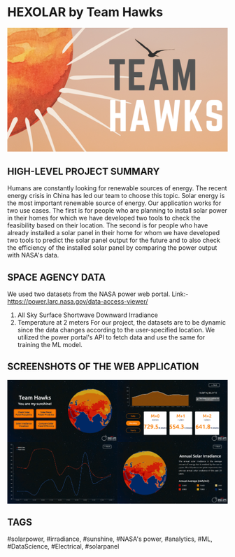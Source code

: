 # HEXOLAR by Team Hawks

<img src="Assets/team_hawks.png" alt="" />

## HIGH-LEVEL PROJECT SUMMARY
Humans are constantly looking for renewable sources of energy. The recent energy crisis in China has led our team to choose this topic. Solar energy is the most important renewable source of energy. Our application works for two use cases. The first is for people who are planning to install solar power in their homes for which we have developed two tools to check the feasibility based on their location. The second is for people who have already installed a solar panel in their home for whom we have developed two tools to predict the solar panel output for the future and to also check the efficiency of the installed solar panel by comparing the power output with NASA's data.


## SPACE AGENCY DATA
We used two datasets from the NASA power web portal.
Link:- https://power.larc.nasa.gov/data-access-viewer/
1) All Sky Surface Shortwave Downward Irradiance
2) Temperature at 2 meters
For our project, the datasets are to be dynamic since the data changes according to the user-specified location. We utilized the power portal's API to fetch data and use the same for training the ML model.

## SCREENSHOTS OF THE WEB APPLICATION
<div style="display: flex; width: 50%">
  <img src="Assets/home.png" alt="" />
  <img src="Assets/predictor.png" alt="" />
</div>
<div style="display: flex; width: 50%">
  <img src="Assets/compare.png" alt="" />
  <img src="Assets/visualizer.png" alt="" />
</div>

## TAGS
#solarpower, #irradiance, #sunshine, #NASA's power, #analytics, #ML, #DataScience, #Electrical, #solarpanel
